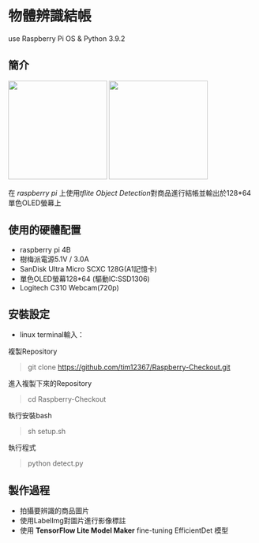 # 物體辨識結帳
use Raspberry Pi OS & Python 3.9.2
## 簡介
<div>
    <img src="https://www.tensorflow.org/images/tf_logo_social.png" height="200"/>
    <img src="https://pbs.twimg.com/profile_images/1455857819534647296/kWvczaKh_400x400.jpg" height="200"/>
</div>

在 *raspberry pi* 上使用*tflite Object Detection*對商品進行結帳並輸出於128*64單色OLED螢幕上
## 使用的硬體配置
- raspberry pi 4B
- 樹梅派電源5.1V / 3.0A
- SanDisk Ultra Micro SCXC 128G(A1記憶卡)
- 單色OLED螢幕128*64 (驅動IC:SSD1306)
- Logitech C310 Webcam(720p)

## 安裝設定
* linux terminal輸入：

複製Repository
>git clone https://github.com/tim12367/Raspberry-Checkout.git

進入複製下來的Repository
>cd Raspberry-Checkout

執行安裝bash
>sh setup.sh

執行程式
>python detect.py

## 製作過程
- 拍攝要辨識的商品圖片
- 使用LabelImg對圖片進行影像標註
- 使用 **TensorFlow Lite Model Maker** fine-tuning EfficientDet 模型

